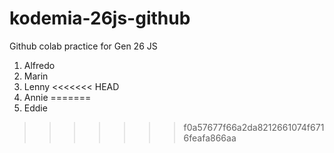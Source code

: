 # kodemia-26js-github

Github colab practice for Gen 26 JS

1. Alfredo
2. Marin
3. Lenny
<<<<<<< HEAD
4. Annie
=======
4. Eddie
>>>>>>> f0a57677f66a2da8212661074f6716feafa866aa
